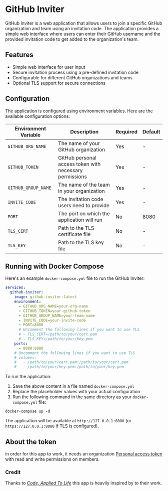 # GitHub Inviter

GitHub Inviter is a web application that allows users to join a specific GitHub organization and team using an invitation code. The application provides a simple web interface where users can enter their GitHub username and the provided invitation code to get added to the organization's team.

## Features

- Simple web interface for user input
- Secure invitation process using a pre-defined invitation code
- Configurable for different GitHub organizations and teams
- Optional TLS support for secure connections

## Configuration

The application is configured using environment variables. Here are the available configuration options:

| Environment Variable | Description | Required | Default |
|----------------------|-------------|----------|---------|
| `GITHUB_ORG_NAME` | The name of your GitHub organization | Yes | - |
| `GITHUB_TOKEN` | GitHub personal access token with necessary permissions | Yes | - |
| `GITHUB_GROUP_NAME` | The name of the team in your organization | Yes | - |
| `INVITE_CODE` | The invitation code users need to provide | Yes | - |
| `PORT` | The port on which the application will run | No | 8080 |
| `TLS_CERT` | Path to the TLS certificate file | No | - |
| `TLS_KEY` | Path to the TLS key file | No | - |

## Running with Docker Compose

Here's an example `docker-compose.yml` file to run the GitHub Inviter:

```yaml
services:
  github-inviter:
    image: github-inviter:latest
    environment:
      - GITHUB_ORG_NAME=your-org-name
      - GITHUB_TOKEN=your-github-token
      - GITHUB_GROUP_NAME=your-team-name
      - INVITE_CODE=your-invite-code
      - PORT=8080
      # Uncomment the following lines if you want to use TLS
      # - TLS_CERT=/path/to/your/cert.pem
      # - TLS_KEY=/path/to/your/key.pem
    ports:
      - 8080:8080
    # Uncomment the following lines if you want to use TLS
    # volumes:
    #   - /path/to/your/cert.pem:/path/to/your/cert.pem
    #   - /path/to/your/key.pem:/path/to/your/key.pem
```

To run the application:

1. Save the above content in a file named `docker-compose.yml`
2. Replace the placeholder values with your actual configuration
3. Run the following command in the same directory as your `docker-compose.yml` file:

```
docker-compose up -d
```

The application will be available at `http://127.0.0.1:8080` (or `https://127.0.0.1:8080` if TLS is configured).

## About the token

in order for this app to work, it needs an organization [Personal access token](https://docs.github.com/en/organizations/managing-programmatic-access-to-your-organization/managing-requests-for-personal-access-tokens-in-your-organization)
with read and write permissions on members.


### Credit

Thanks to *[Code, Applied To Life](https://medium.com/code-applied-to-life/automated-github-organization-invites-3e940aa27040#.sikfvzyaj)* this app is heavily inspired by to their work.
